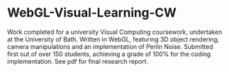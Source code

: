 # WebGL-Visual-Learning-CW
Work completed for a university Visual Computing coursework, undertaken at the University of Bath. Written in WebGL, featuring 3D object rendering, camera manipulations and an implementation of Perlin Noise. Submitted first out of over 150 students, achieving a grade of 100% for the coding implementation. See pdf for final research report.
